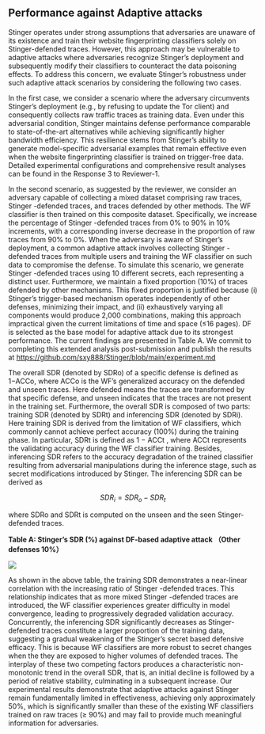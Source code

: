 ## Performance against Adaptive attacks

Stinger operates under strong assumptions that adversaries are
unaware of its existence and train their website fingerprinting classifiers solely on Stinger-defended traces. However, this approach may be vulnerable to adaptive attacks where adversaries recognize Stinger’s deployment and subsequently modify their classifiers to
counteract the data poisoning effects. To address this concern, we evaluate Stinger’s robustness under such adaptive attack scenarios by considering the following two cases.

In the first case, we consider a scenario where the adversary circumvents Stinger’s deployment (e.g., by refusing to update the Tor client) and consequently collects raw traffic traces as training data. Even under this adversarial condition, Stinger maintains defense performance comparable to state-of-the-art alternatives while achieving significantly higher bandwidth efficiency. This resilience stems from Stinger’s ability to generate model-specific adversarial examples that remain effective even when the website fingerprinting classifier is trained on trigger-free data. 
Detailed experimental configurations and comprehensive result analyses can be found in the Response 3 to Reviewer-1.

In the second scenario, as suggested by the reviewer, we consider an adversary capable of collecting a mixed dataset comprising raw traces, Stinger -defended traces, and traces defended by other methods. The WF classifier is then trained on this composite dataset. Specifically, we increase the percentage of Stinger -defended traces from 0% to 90% in 10% increments, with a corresponding inverse decrease in the proportion of raw traces from 90% to 0%. When the adversary is aware of Stinger’s deployment, a common adaptive attack involves collecting Stinger -defended traces from multiple users and training the WF classifier on such data to compromise the defense. To simulate this scenario, we generate Stinger -defended traces using 10 different secrets, each representing a distinct user. Furthermore, we maintain a fixed proportion (10%) of traces defended by other mechanisms. This fixed proportion is justified because (i) Stinger’s trigger-based mechanism operates independently of other defenses, minimizing their impact, and (ii) exhaustively varying all components would produce 2,000 combinations, making this approach impractical given the current limitations of time and space (≤16 pages). DF is selected as the base model for adaptive attack due to its strongest performance. The current findings are presented in Table A. We commit to completing this extended analysis post-submission and publish the results at https://github.com/sxy888/Stinger/blob/main/experiment.md


The overall SDR (denoted by SDRo) of a specific defense is defined as 1−ACCo, where ACCo is the WF’s generalized accuracy on the defended and unseen traces. Here defended means the traces are transformed by that specific defense, and unseen indicates that the traces are not present in the training set. Furthermore, the overall SDR is composed of two parts: training SDR (denoted by SDRt) and inferencing SDR (denoted by SDRi). Here training SDR is derived from the limitation of WF classifiers, which commonly cannot achieve perfect accuracy (100%) during the training phase. In particular, SDRt is defined as 1 − ACCt
, where ACCt represents the validating accuracy during the WF
classifier training. Besides, inferencing SDR refers to the accuracy degradation of the trained classifier resulting from adversarial manipulations during the inference stage, such as secret modifications introduced by Stinger. The inferencing SDR can be derived as 

$$SDR_i = SDR_o - SDR_t$$

where SDRo and SDRt
is computed on the unseen and the seen Stinger-defended traces.

**Table A: Stinger’s SDR (%) against DF-based adaptive attack （Other defenses 10%）**

<img src="https://obsidian-tencent-1259097531.cos.ap-nanjing.myqcloud.com/20250810213743.png"/>


As shown in the above table, the training SDR demonstrates a near-linear correlation with the increasing ratio of Stinger -defended traces. This relationship indicates that as more mixed Stinger -defended traces are introduced, the WF classifier experiences greater difficulty in model convergence, leading to progressively degraded validation accuracy. Concurrently, the inferencing SDR significantly decreases as Stinger-defended traces constitute a larger proportion of the training data, suggesting a gradual weakening of the Stinger’s secret based defensive efficacy. This is because WF classifiers are more robust to secret changes when the they are exposed to higher volumes of defended traces. The interplay of these
two competing factors produces a characteristic non-monotonic trend in the overall SDR, that is, an initial decline is followed by a period of relative stability, culminating in a subsequent increase. Our experimental results demonstrate that adaptive attacks against
Stinger remain fundamentally limited in effectiveness, achieving only approximately 50%, which is significantly smaller than these of the existing WF classifiers trained on raw traces (≥ 90%) and may fail to provide much meaningful information for adversaries.
